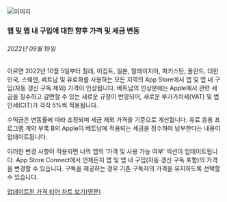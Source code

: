 <!-- ### MySkills
BootStrap & React.js  
<img src="https://img.shields.io/badge/HTML5-E34F26?style=flat-square&logo=HTML5&logoColor=white"/></a>
<img src="https://img.shields.io/badge/CSS3-1572B6?style=flat-square&logo=CSS3&logoColor=white"/></a>
<img src="https://img.shields.io/badge/JavaScript-F7DF1E?style=flat-square&logo=JavaScript&logoColor=white"/></a>
<img src="https://img.shields.io/badge/React.js-1E8CBE?style=flat-square&logo=JavaScript&logoColor=white"/></a>   -->

<!-- Android & IOS  
<img src="https://img.shields.io/badge/Java-007396?style=flat-square&logo=Java&logoColor=white"/></a>
<img src="https://img.shields.io/badge/Swift-F05138?style=flat-square&logo=Swift&logoColor=white"/></a> -->
<!-- 
Languages  
<img src="https://img.shields.io/badge/C-A8B9CC?style=flat-square&logo=C&logoColor=white"/></a>
<img src="https://img.shields.io/badge/C++-00599C?style=flat-square&logo=C%2B%2B&logoColor=white"/></a>
<img src="https://img.shields.io/badge/Python-3776AB?style=flat-square&logo=Python&logoColor=white"/></a>

algorithms  
<img src="https://img.shields.io/badge/Baekjoon-Gold4-gold?style=flat-square&labelColor=004088"/></a> -->
<!-- 
Contact  
[<img src="https://img.shields.io/badge/l06094@gmail.com-EA4335?style=flat-square&logo=Gmail&logoColor=white"/>](l06094@gmail.com)
<a href="dlwjsgml02@naver.com"><img src="https://img.shields.io/badge/dlwjsgml02@naver.com-0ABF53?style=flat-square&logo=Nintendo&logoColor=white"/></a>
<img src="https://img.shields.io/badge/jeon__hui__22-E4405F?style=flat-square&logo=Instagram&logoColor=white"/></a>  

---
![Top Langs](https://github-readme-stats.vercel.app/api/top-langs/?username=6810779s&layout=compact&theme=algolia) 

![Jeonhui's GitHub stats](https://github-readme-stats.vercel.app/api?username=Jeonhui&show_icons=true&theme=algolia)  
 -->

<!-- [![Solved.ac
프로필](http://mazassumnida.wtf/api/v2/generate_badge?boj=whas02)](https://solved.ac/whas02)  

# IOS developer News -->

<!--
 <pre>
    ___  _______   ________  ________   ___  ___  ___  ___  ___     
   |\  \|\  ___ \ |\   __  \|\   ___  \|\  \|\  \|\  \|\  \|\  \    
   \ \  \ \   __/|\ \  \|\  \ \  \\ \  \ \  \\\  \ \  \\\  \ \  \   
 __ \ \  \ \  \_|/_\ \  \\\  \ \  \\ \  \ \   __  \ \  \\\  \ \  \  
|\  \\_\  \ \  \_|\ \ \  \\\  \ \  \\ \  \ \  \ \  \ \  \\\  \ \  \ 
\ \________\ \_______\ \_______\ \__\\ \__\ \__\ \__\ \_______\ \__\
 \|________|\|_______|\|_______|\|__| \|__|\|__|\|__|\|_______|\|__|</pre>
                                                          
                                                                    
-->                                                                    
![이미지](https://developer.apple.com/assets/elements/icons/app-store/app-store-128x128_2x.png)  
###  앱 및 앱 내 구입에 대한 향후 가격 및 세금 변동  
###### 2022년 09월 19일  
<span class="article-text"><p>이르면 2022년 10월 5일부터 칠레, 이집트, 일본, 말레이지아, 파키스탄, 폴란드, 대한민국, 스웨덴, 베트남 및 유로화를 사용하는 모든 지역의 App Store에서 앱 및 앱 내 구입(자동 갱신 구독 제외) 가격이 인상됩니다. 베트남의 인상분에는 Apple에서 관련 세금을 징수하고 감면할 수 있는 새로운 규정이 반영되어, 새로운 부가가치세(VAT) 및 법인세(CIT)가 각각 5%씩 적용됩니다.</p><p>수익금은 변동률에 따라 조정되며 세금 제외 가격을 기준으로 계산됩니다. 유료 응용 프로그램 계약 부록 B의 Apple이 베트남에 적용되는 세금을 징수하여 납부한다는 내용이 업데이트됩니다.</p><p>이러한 변경 사항이 적용되면 나의 앱의 ‘가격 및 사용 가능 여부’ 섹션이 업데이트됩니다. App Store Connect에서 언제든지 앱 및 앱 내 구입(자동 갱신 구독 포함)의 가격을 변경할 수 있습니다. 구독을 제공하는 경우 기존 구독자의 가격을 유지하도록 선택할 수 있습니다.</p><p><a href="https://developer.apple.com/support/downloads/price-tier-updates/App-Store-Price-Tier-Updates-October-2022.pdf">업데이트된 가격 티어 <span class="icon icon-after icon-chevronright nowrap">차트 보기(영문)</span></a></p></span>